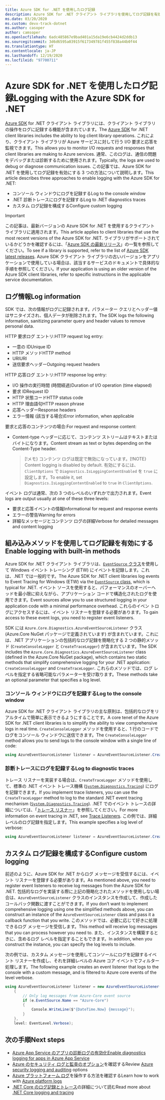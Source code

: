 ```yaml
---
title: Azure SDK for .NET を使用したログ記録
description: Azure SDK for .NET クライアント ライブラリを使用してログ記録を有効にする方法について説明します。
ms.date: 03/20/2020
ms.custom: devx-track-dotnet
ms.author: casoper
author: camsoper
ms.openlocfilehash: 6adc485867e9bad401a15da19e6cb4424d2ddb13
ms.sourcegitcommit: 3d6d6595a03915f617349781f455f838a44b0f44
ms.translationtype: HT
ms.contentlocale: ja-JP
ms.lasthandoff: 12/19/2020
ms.locfileid: "97700711"
---
```

# <a name="logging-with-the-azure-sdk-for-net"></a><span data-ttu-id="efc5d-103">Azure SDK for .NET を使用したログ記録</span><span class="sxs-lookup"><span data-stu-id="efc5d-103">Logging with the Azure SDK for .NET</span></span>

<span data-ttu-id="efc5d-104">[Azure SDK](https://azure.microsoft.com/downloads/) for .NET クライアント ライブラリには、クライアント ライブラリの操作をログに記録する機能が含まれています。</span><span class="sxs-lookup"><span data-stu-id="efc5d-104">The [Azure SDK](https://azure.microsoft.com/downloads/) for .NET client libraries includes the ability to log client library operations.</span></span> <span data-ttu-id="efc5d-105">これにより、クライアント ライブラリが Azure サービスに対して行う I/O 要求と応答を監視できます。</span><span class="sxs-lookup"><span data-stu-id="efc5d-105">This allows you to monitor I/O requests and responses that client libraries are making to Azure services.</span></span> <span data-ttu-id="efc5d-106">通常、このログは、通信の問題をデバッグまたは診断するために使用されます。</span><span class="sxs-lookup"><span data-stu-id="efc5d-106">Typically, the logs are used to debug or diagnose communication issues.</span></span> <span data-ttu-id="efc5d-107">この記事では、Azure SDK for .NET を使用してログ記録を有効にする 3 つの方法について説明します。</span><span class="sxs-lookup"><span data-stu-id="efc5d-107">This article describes three approaches to enable logging with the Azure SDK for .NET:</span></span>

- <span data-ttu-id="efc5d-108">コンソール ウィンドウにログを記録する</span><span class="sxs-lookup"><span data-stu-id="efc5d-108">Log to the console window</span></span>
- <span data-ttu-id="efc5d-109">.NET 診断トレースにログを記録する</span><span class="sxs-lookup"><span data-stu-id="efc5d-109">Log to .NET diagnostics traces</span></span>
- <span data-ttu-id="efc5d-110">カスタム ログ記録を構成する</span><span class="sxs-lookup"><span data-stu-id="efc5d-110">Configure custom logging</span></span>

> [!IMPORTANT]
> <span data-ttu-id="efc5d-111">この記事は、最新バージョンの Azure SDK for .NET を使用するクライアント ライブラリに適用されます。</span><span class="sxs-lookup"><span data-stu-id="efc5d-111">This article applies to client libraries that use the most recent versions of the Azure SDK for .NET.</span></span> <span data-ttu-id="efc5d-112">ライブラリがサポートされているかどうかを確認するには、「[Azure SDK の最新リリース](https://azure.github.io/azure-sdk/releases/latest/index.html)」の一覧を参照してください。</span><span class="sxs-lookup"><span data-stu-id="efc5d-112">To see if a library is supported, refer to the list of [Azure SDK latest releases](https://azure.github.io/azure-sdk/releases/latest/index.html).</span></span> <span data-ttu-id="efc5d-113">Azure SDK クライアント ライブラリの古いバージョンをアプリケーションで使用している場合は、該当するサービスのドキュメントで具体的な手順を参照してください。</span><span class="sxs-lookup"><span data-stu-id="efc5d-113">If your application is using an older version of the Azure SDK client libraries, refer to specific instructions in the applicable service documentation.</span></span>

## <a name="log-information"></a><span data-ttu-id="efc5d-114">ログ情報</span><span class="sxs-lookup"><span data-stu-id="efc5d-114">Log information</span></span>

<span data-ttu-id="efc5d-115">SDK では、次の情報がログに記録されます。パラメーター クエリとヘッダー値はサニタイズされ、個人データが削除されます。</span><span class="sxs-lookup"><span data-stu-id="efc5d-115">The SDK logs the following information, sanitizing parameter query and header values to remove personal data.</span></span>

<span data-ttu-id="efc5d-116">HTTP 要求ログ エントリ:</span><span class="sxs-lookup"><span data-stu-id="efc5d-116">HTTP request log entry:</span></span>

- <span data-ttu-id="efc5d-117">一意の ID</span><span class="sxs-lookup"><span data-stu-id="efc5d-117">Unique ID</span></span>
- <span data-ttu-id="efc5d-118">HTTP メソッド</span><span class="sxs-lookup"><span data-stu-id="efc5d-118">HTTP method</span></span>
- <span data-ttu-id="efc5d-119">URI</span><span class="sxs-lookup"><span data-stu-id="efc5d-119">URI</span></span>
- <span data-ttu-id="efc5d-120">送信要求ヘッダー</span><span class="sxs-lookup"><span data-stu-id="efc5d-120">Outgoing request headers</span></span>

<span data-ttu-id="efc5d-121">HTTP 応答ログ エントリ:</span><span class="sxs-lookup"><span data-stu-id="efc5d-121">HTTP response log entry:</span></span>

- <span data-ttu-id="efc5d-122">I/O 操作の実行時間 (時間経過)</span><span class="sxs-lookup"><span data-stu-id="efc5d-122">Duration of I/O operation (time elapsed)</span></span>
- <span data-ttu-id="efc5d-123">要求 ID</span><span class="sxs-lookup"><span data-stu-id="efc5d-123">Request ID</span></span>
- <span data-ttu-id="efc5d-124">HTTP 状態コード</span><span class="sxs-lookup"><span data-stu-id="efc5d-124">HTTP status code</span></span>
- <span data-ttu-id="efc5d-125">HTTP 理由語句</span><span class="sxs-lookup"><span data-stu-id="efc5d-125">HTTP reason phrase</span></span>
- <span data-ttu-id="efc5d-126">応答ヘッダー</span><span class="sxs-lookup"><span data-stu-id="efc5d-126">Response headers</span></span>
- <span data-ttu-id="efc5d-127">エラー情報 (該当する場合)</span><span class="sxs-lookup"><span data-stu-id="efc5d-127">Error information, when applicable</span></span>

<span data-ttu-id="efc5d-128">要求と応答のコンテンツの場合:</span><span class="sxs-lookup"><span data-stu-id="efc5d-128">For request and response content:</span></span>

- <span data-ttu-id="efc5d-129">Content-type ヘッダーに応じて、コンテンツ ストリームはテキストまたはバイトになります。</span><span class="sxs-lookup"><span data-stu-id="efc5d-129">Content stream as text or bytes depending on the Content-Type header.</span></span>
     > <span data-ttu-id="efc5d-130">[!メモ} コンテンツ ログは既定で無効になっています。</span><span class="sxs-lookup"><span data-stu-id="efc5d-130">[!NOTE} Content logging is disabled by default.</span></span> <span data-ttu-id="efc5d-131">有効にするには、`ClientOptions` で `Diagnostics.IsLoggingContentEnabled` を `true` に設定します。</span><span class="sxs-lookup"><span data-stu-id="efc5d-131">To enable it, set `Diagnostics.IsLoggingContentEnabled` to `true` in `ClientOptions`.</span></span>

<span data-ttu-id="efc5d-132">イベント ログは通常、次の 3 つのレベルのいずれかで出力されます。</span><span class="sxs-lookup"><span data-stu-id="efc5d-132">Event logs are output usually at one of these three levels:</span></span>

- <span data-ttu-id="efc5d-133">要求と応答イベントの情報</span><span class="sxs-lookup"><span data-stu-id="efc5d-133">Informational for request and response events</span></span>
- <span data-ttu-id="efc5d-134">エラーの警告</span><span class="sxs-lookup"><span data-stu-id="efc5d-134">Warning for errors</span></span>
- <span data-ttu-id="efc5d-135">詳細なメッセージとコンテンツ ログの詳細</span><span class="sxs-lookup"><span data-stu-id="efc5d-135">Verbose for detailed messages and content logging</span></span>

## <a name="enable-logging-with-built-in-methods"></a><span data-ttu-id="efc5d-136">組み込みメソッドを使用してログ記録を有効にする</span><span class="sxs-lookup"><span data-stu-id="efc5d-136">Enable logging with built-in methods</span></span>

<span data-ttu-id="efc5d-137">Azure SDK for .NET クライアント ライブラリは、[`EventSource` クラス](/dotnet/api/system.diagnostics.tracing.eventsource)を使用して Windows イベント トレーシング (ETW) にイベントを記録します。これは、.NET では一般的です。</span><span class="sxs-lookup"><span data-stu-id="efc5d-137">The Azure SDK for .NET client libraries log events to Event Tracing for Windows (ETW) via the [`EventSource` class](/dotnet/api/system.diagnostics.tracing.eventsource), which is typical for .NET.</span></span> <span data-ttu-id="efc5d-138">イベント ソースを使用すると、パフォーマンスのオーバーヘッドを最小限に抑えながら、アプリケーション コードで構造化されたログを使用できます。</span><span class="sxs-lookup"><span data-stu-id="efc5d-138">Event sources allow you to use structured logging in your application code with a minimal performance overhead.</span></span> <span data-ttu-id="efc5d-139">これらのイベン トログにアクセスするには、イベント リスナーを登録する必要があります。</span><span class="sxs-lookup"><span data-stu-id="efc5d-139">To gain access to these event logs, you need to register event listeners.</span></span>

<span data-ttu-id="efc5d-140">SDK には `Azure.Core.Diagnostics.AzureEventSourceListener` クラス (Azure.Core NuGet パッケージで定義されています) が含まれています。これには、.NET アプリケーションの包括的なログ記録を簡略化する 2 つの静的メソッド (`CreateConsoleLogger` と `CreateTraceLogger`) が含まれています。</span><span class="sxs-lookup"><span data-stu-id="efc5d-140">The SDK includes the `Azure.Core.Diagnostics.AzureEventSourceListener` class (defined in the Azure.Core NuGet package), which contains two static methods that simplify comprehensive logging for your .NET application: `CreateConsoleLogger` and `CreateTraceLogger`.</span></span> <span data-ttu-id="efc5d-141">これらのメソッドでは、ログ レベルを指定する省略可能なパラメーターを受け取ります。</span><span class="sxs-lookup"><span data-stu-id="efc5d-141">These methods take an optional parameter that specifies a log level.</span></span>

### <a name="log-to-the-console-window"></a><span data-ttu-id="efc5d-142">コンソール ウィンドウにログを記録する</span><span class="sxs-lookup"><span data-stu-id="efc5d-142">Log to the console window</span></span>

<span data-ttu-id="efc5d-143">Azure SDK for .NET クライアント ライブラリの主な原則は、包括的なログをリアルタイムで簡単に表示できるようにすることです。</span><span class="sxs-lookup"><span data-stu-id="efc5d-143">A core tenet of the Azure SDK for .NET client libraries is to simplify the ability to view comprehensive logs in real time.</span></span> <span data-ttu-id="efc5d-144">`CreateConsoleLogger` メソッドを使用すると、1 行のコードでログをコンソール ウィンドウに送信できます。</span><span class="sxs-lookup"><span data-stu-id="efc5d-144">The `CreateConsoleLogger` method allows you to send logs to the console window with a single line of code:</span></span>

```csharp
using AzureEventSourceListener listener = AzureEventSourceListener.CreateConsoleLogger();
```

### <a name="log-to-diagnostic-traces"></a><span data-ttu-id="efc5d-145">診断トレースにログを記録する</span><span class="sxs-lookup"><span data-stu-id="efc5d-145">Log to diagnostic traces</span></span>

<span data-ttu-id="efc5d-146">トレース リスナーを実装する場合は、`CreateTraceLogger` メソッドを使用して、標準の .NET イベント トレース機構 ([`System.Diagnostics.Tracing`](/dotnet/api/system.diagnostics.tracing)) にログを記録できます。</span><span class="sxs-lookup"><span data-stu-id="efc5d-146">If you implement trace listeners, you can use the `CreateTraceLogger` method to log to the standard .NET event tracing mechanism ([`System.Diagnostics.Tracing`](/dotnet/api/system.diagnostics.tracing)).</span></span> <span data-ttu-id="efc5d-147">.NET でのイベント トレースの詳細については、「[トレース リスナー](../framework/debug-trace-profile/trace-listeners.md)」を参照してください。</span><span class="sxs-lookup"><span data-stu-id="efc5d-147">For more information on event tracing in .NET, see [Trace Listeners](../framework/debug-trace-profile/trace-listeners.md).</span></span> <span data-ttu-id="efc5d-148">この例では、詳細レベルのログ記録を指定します。</span><span class="sxs-lookup"><span data-stu-id="efc5d-148">This example specifies a log level of verbose:</span></span>

```csharp
using AzureEventSourceListener listener = AzureEventSourceListener.CreateTraceLogger(EventLevel.Verbose);
```

## <a name="configure-custom-logging"></a><span data-ttu-id="efc5d-149">カスタム ログ記録を構成する</span><span class="sxs-lookup"><span data-stu-id="efc5d-149">Configure custom logging</span></span>

<span data-ttu-id="efc5d-150">前述のように、Azure SDK for .NET からログ メッセージを受信するには、イベント リスナーを登録する必要があります。</span><span class="sxs-lookup"><span data-stu-id="efc5d-150">As mentioned above, you need to register event listeners to receive log messages from the Azure SDK for .NET.</span></span> <span data-ttu-id="efc5d-151">包括的なログを実装する際に上記の簡略化されたメソッドを使用しない場合は、`AzureEventSourceListener` クラスのインスタンスを作成して、作成したコールバック関数に渡すことができます。</span><span class="sxs-lookup"><span data-stu-id="efc5d-151">If you don’t want to implement comprehensive logging using one the simplified methods above, you can construct an instance of the `AzureEventSourceListener` class and pass it a callback function that you write.</span></span> <span data-ttu-id="efc5d-152">このメソッドでは、必要に応じて好きに処理できるログ メッセージを受信します。</span><span class="sxs-lookup"><span data-stu-id="efc5d-152">This method will receive log messages that you can process however you need to.</span></span> <span data-ttu-id="efc5d-153">また、インスタンスを構築するときに、含めるログ レベルを指定することもできます。</span><span class="sxs-lookup"><span data-stu-id="efc5d-153">In addition, when you construct the instance, you can specify the log levels to include.</span></span>

<span data-ttu-id="efc5d-154">次の例では、カスタム メッセージを使用してコンソールにログを記録するイベント リスナーを作成し、それを詳細レベルの Azure コア イベントでフィルター処理します。</span><span class="sxs-lookup"><span data-stu-id="efc5d-154">The following example creates an event listener that logs to the console with a custom message, and is filtered to Azure core events of the level verbose.</span></span>

```csharp
using AzureEventSourceListener listener = new AzureEventSourceListener((e, message) =>
    {
        // Only log messages from Azure-Core event source
        if (e.EventSource.Name == "Azure-Core")
        {
            Console.WriteLine($"{DateTime.Now} {message}");
        }
    },
    level: EventLevel.Verbose);
```

## <a name="next-steps"></a><span data-ttu-id="efc5d-155">次の手順</span><span class="sxs-lookup"><span data-stu-id="efc5d-155">Next steps</span></span>

- [<span data-ttu-id="efc5d-156">Azure App Service のアプリの診断ログの有効化</span><span class="sxs-lookup"><span data-stu-id="efc5d-156">Enable diagnostics logging for apps in Azure App Service</span></span>](/azure/app-service/troubleshoot-diagnostic-logs)
- <span data-ttu-id="efc5d-157">[Azure のセキュリティ ログと監査のオプション](/azure/security/fundamentals/log-audit)を確認する</span><span class="sxs-lookup"><span data-stu-id="efc5d-157">Review [Azure security logging and auditing](/azure/security/fundamentals/log-audit) options</span></span>
- <span data-ttu-id="efc5d-158">[Azure プラットフォーム ログ](/azure/azure-monitor/platform/platform-logs-overview)を操作する方法を確認する</span><span class="sxs-lookup"><span data-stu-id="efc5d-158">Learn how to work with [Azure platform logs](/azure/azure-monitor/platform/platform-logs-overview)</span></span>
- <span data-ttu-id="efc5d-159">[.NET Core のログ記録とトレース](../core/diagnostics/logging-tracing.md)の詳細について読む</span><span class="sxs-lookup"><span data-stu-id="efc5d-159">Read more about [.NET Core logging and tracing](../core/diagnostics/logging-tracing.md)</span></span>

